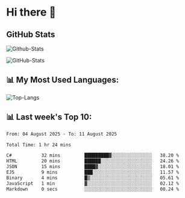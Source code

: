 # Hi there 👋

## GitHub Stats
![Github-Stats](https://github-readme-stats-sigma-five.vercel.app/api?username=ltorson&show_icons=true&theme=radical&count_private=true&show=reviews,discussions_started,discussions_answered,prs_merged,prs_merged_percentage)

![GitHub-Stats](https://github-readme-stats.vercel.app/api/wakatime?username=LeeTorson&theme=synthwave&size_weight=0.5&count_weight=0.5&title_color=36F9F6&langs_count=10&count_private=true)

## 📊 My Most Used Languages:
![Top-Langs](https://github-readme-stats-sigma-five.vercel.app/api/top-langs/?username=LTorson&layout=compact&langs_count=10)


## 📊 Last week's Top 10:
<!--START_SECTION:waka-->

```txt
From: 04 August 2025 - To: 11 August 2025

Total Time: 1 hr 24 mins

C#           32 mins         █████████▓░░░░░░░░░░░░░░░   38.20 %
HTML         20 mins         ██████░░░░░░░░░░░░░░░░░░░   24.26 %
JSON         15 mins         ████▓░░░░░░░░░░░░░░░░░░░░   18.01 %
EJS          9 mins          ███░░░░░░░░░░░░░░░░░░░░░░   11.57 %
Binary       4 mins          █▒░░░░░░░░░░░░░░░░░░░░░░░   05.61 %
JavaScript   1 min           ▓░░░░░░░░░░░░░░░░░░░░░░░░   02.12 %
Markdown     0 secs          ░░░░░░░░░░░░░░░░░░░░░░░░░   00.24 %
```

<!--END_SECTION:waka-->
